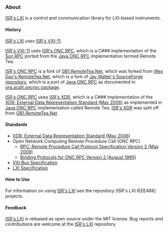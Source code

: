 ### About

[ISR's LXI] is a control and communication library for LXI-based instruments. 

#### History

[ISR's LXI] uses [ISR's VXI-11].

[ISR's VXI-11] uses [ISR's ONC RPC], which is a C### implementation of the [Sun RPC] ported from the [Java ONC RPC] implementation termed Remote Tea.

[ISR's ONC RPC] is a fork of [GB1.RemoteTea.Net], which was forked from [Wes Day's RemoteTea.Net], which is a fork of [Jay Walter's SourceForge repository], which is a port of [Java ONC RPC] as documented in [org.acplt.oncrpc package].

[ISR's ONC RPC] uses [ISR's XDR], which is a C### implementation of the [XDR: External Data Representation Standard (May 2006)] as implemented in [Java ONC RPC] implementation called Remote Tea. [ISR's XDR] was split off from [GB1.RemoteTea.Net].

#### Standards

* [XDR: External Data Representation Standard (May 2006)]
* Open Network Computing Remote Procedure Call (ONC RPC)
	* [RPC: Remote Procedure Call Protocol Specification Version 2 (May 2009)]
	* [Binding Protocols for ONC RPC Version 2 (August 1995)]
* [VXI Bus Specification]
* [LXI Specification]

#### How to Use

For information on using [ISR's LXI] see the repository [ISR's LXI IEEE488] projects.

#### Feedback

[ISR's LXI] is released as open source under the MIT license.
Bug reports and contributions are welcome at the [ISR's LXI] repository.

[ISR's LXI]: https://github.com/ATECoder/dn.lxi
[ISR's VXI-11]: https://github.com/ATECoder/dn.vxi11
[ISR's VXI-11 IEEE488]: https://github.com/ATECoder/dn.vxi11/src/vxi/ieee488
[ISR's ONC RPC]: https://github.com/ATECoder/dn.onc.rpc
[ISR's XDR]: https://github.com/ATECoder/dn.xdr


[XDR: External Data Representation Standard (May 2006)]: http://tools.ietf.org/html/rfc4506
[RPC: Remote Procedure Call Protocol Specification Version 2 (May 2009)]: http://tools.ietf.org/html/rfc5531
[Binding Protocols for ONC RPC Version 2 (August 1995)]: http://tools.ietf.org/html/rfc1833
[Sun RPC]: https://en.wikipedia.org/wiki/Sun_RPC

[Jay Walter's SourceForge repository]: https://sourceforge.net/p/remoteteanet
[Wes Day's RemoteTea.Net]: https://github.com/wespday/RemoteTea.Net
[GB1.RemoteTea.Net]: https://github.com/galenbancroft/RemoteTea.Net
[org.acplt.oncrpc package]: https://people.eecs.berkeley.edu/~jonah/javadoc/org/acplt/oncrpc/package-summary.html
[Java ONC RPC]: https://github.com/remotetea/remotetea/tree/master/src/tests/org/acplt/oncrpc
[VXI11.CSharp]: https://github.com/Xanliang/VXI11.CSharp 
[VXI Bus Specification]: https://vxibus.org/specifications.html
[LXI Specification]: https://www.lxistandard.org/